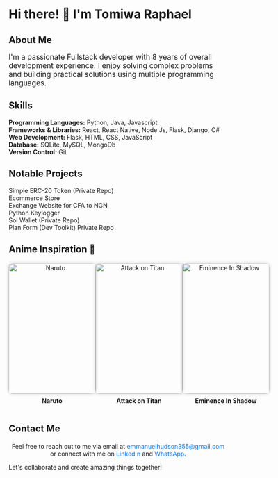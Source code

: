 # Hi there! 👋 I'm Tomiwa Raphael

## About Me
<p style="font-size: 1.2em;">I'm a passionate Fullstack developer with 8 years of overall development experience. I enjoy solving complex problems and building practical solutions using multiple programming languages.</p>

## Skills
<ul style="list-style-type: none; padding: 0;">
  <li><strong>Programming Languages:</strong> Python, Java, Javascript</li>
  <li><strong>Frameworks & Libraries:</strong> React, React Native, Node Js, Flask, Django, C#</li>
  <li><strong>Web Development:</strong> Flask, HTML, CSS, JavaScript</li>
  <li><strong>Database:</strong> SQLite, MySQL, MongoDb</li>
  <li><strong>Version Control:</strong> Git</li>
</ul>

## Notable Projects
<ul style="list-style-type: none; padding: 0;">
  <li>Simple ERC-20 Token (Private Repo)</li>
  <li>Ecommerce Store</li>
  <li>Exchange Website for CFA to NGN</li>
  <li>Python Keylogger</li>
  <li>Sol Wallet (Private Repo)</li>
  <li>Plan Form (Dev Toolkit) Private Repo</li>
</ul>

## Anime Inspiration 🌟
<div style="display: flex; justify-content: space-around; margin-top: 20px;">
  <div style="text-align: center;">
    <img src="https://w0.peakpx.com/wallpaper/454/815/HD-wallpaper-naruto-art-fictional-character-thumbnail.jpg" alt="Naruto" style="border-radius: 8px; width: 200px; height: 300px; box-shadow: 0 0 8px rgba(0,0,0,0.2); transition: transform 0.3s ease-in-out;">
    <p style="font-size: 14px; margin-top: 8px;"><strong>Naruto</strong></p>
  </div>
  <div style="text-align: center;">
    <img src="https://w0.peakpx.com/wallpaper/878/103/HD-wallpaper-attack-on-titan-aot-attack-on-titan-eren-thumbnail.jpg" alt="Attack on Titan" style="border-radius: 8px; width: 200px; height: 300px; box-shadow: 0 0 8px rgba(0,0,0,0.2); transition: transform 0.3s ease-in-out;">
    <p style="font-size: 14px; margin-top: 8px;"><strong>Attack on Titan</strong></p>
  </div>
  <div style="text-align: center;">
    <img src="https://i.pinimg.com/originals/5d/8f/4e/5d8f4ec875a85508ae7c08697a5c1f35.jpg" alt="Eminence In Shadow" style="border-radius: 8px; width: 200px; height: 300px; box-shadow: 0 0 8px rgba(0,0,0,0.2); transition: transform 0.3s ease-in-out;">
    <p style="font-size: 14px; margin-top: 8px;"><strong>Eminence In Shadow</strong></p>
  </div>
</div>

## Contact Me
<p style="text-align: center; margin-top: 20px;">Feel free to reach out to me via email at <a href="mailto:emmanuelhudson355@gmail.com" style="text-decoration: none; color: #007AFF;">emmanuelhudson355@gmail.com</a> or connect with me on <a href="https://www.linkedin.com/in/emmanuel-hudson-03099b266" target="_blank" style="text-decoration: none; color: #007AFF;">LinkedIn</a> and <a href="tel:+2348071273078" style="text-decoration: none; color: #007AFF;">WhatsApp</a>.</p>

Let's collaborate and create amazing things together!
